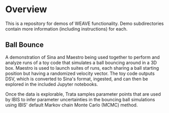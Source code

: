 Overview
========

This is a repository for demos of WEAVE functionality. Demo subdirectories contain more information (including instructions) for each.


Ball Bounce
-----------

A demonstration of Sina and Maestro being used together to perform and analyze runs of a toy code that simulates a ball bouncing around in a 3D box. Maestro is used to launch suites of runs, each sharing a ball starting position but having a randomized velocity vector. The toy code outputs DSV, which is converted to Sina's format, ingested, and can then be explored in the included Jupyter notebooks.

Once the data is explorable, Trata samples parameter points that are used by IBIS to infer parameter uncertainties in the bouncing ball simulations using IBIS' default Markov chain Monte Carlo (MCMC) method. 
